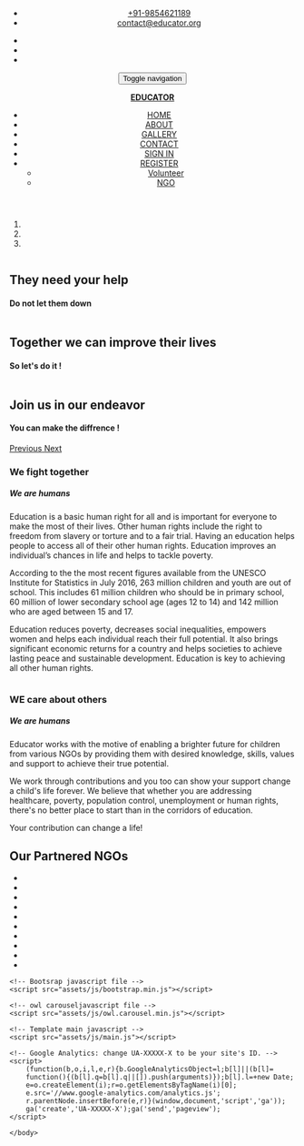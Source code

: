 <html class="no-js">
    <head>
        <title>EDUCATOR</title>
        <meta charset="utf-8">
        <meta name="description" content="">
        <meta name="viewport" content="width=device-width, initial-scale=1">
        <!-- Fonts -->
        <link href='http://fonts.googleapis.com/css?family=Open+Sans:400,300,700' rel='stylesheet' type='text/css'>
        <link href='http://fonts.googleapis.com/css?family=Dosis:400,700' rel='stylesheet' type='text/css'>
        <!-- Bootsrap -->
        <link rel="stylesheet" href="assets/css/bootstrap.min.css">
        <!-- Font awesome -->
        <link rel="stylesheet" href="assets/css/font-awesome.min.css">
        <!-- Owl carousel -->
        <link rel="stylesheet" href="assets/css/owl.carousel.css">
        <!-- Template main Css -->
        <link rel="stylesheet" href="assets/css/style.css">
        <!-- Modernizr -->
        <script src="assets/js/modernizr-2.6.2.min.js"></script>
    </head>
    <body>
    <header class="main-header">
        <nav class="navbar navbar-static-top">
            <div class="navbar-top">
              <div class="container">
                  <div class="row">
                    <div class="col-sm-6 col-xs-12">
                        <ul class="list-unstyled list-inline header-contact">
                            <li> <i class="fa fa-phone"></i> <a href="tel:">+91-9854621189 </a> </li>
                             <li> <i class="fa fa-envelope"></i> <a href="mailto:contact@sadaka.org">contact@educator.org</a> </li>
                       </ul> <!-- /.header-contact  -->
                    </div>
                    <div class="col-sm-6 col-xs-12 text-right">
                        <ul class="list-unstyled list-inline header-social">
                            <li> <a href="https://www.facebook.com"> <i class="fa fa-facebook"></i> </a> </li>
                            <li> <a href="https://www.twitter.com"> <i class="fa fa-twitter"></i>  </a> </li>
                            <li> <a href="https://www.youtube.com"> <i class="fa fa-youtube"></i>  </a> </li>
                       </ul> <!-- /.header-social  -->
                    </div>
                  </div>
              </div>
            </div>
            <div class="navbar-main">
              <div class="container">
                <div class="navbar-header">
                  <button type="button" class="navbar-toggle collapsed" data-toggle="collapse" data-target="#navbar" aria-expanded="false" aria-controls="navbar">
                    <span class="sr-only">Toggle navigation</span>
                    <span class="icon-bar"></span>
                    <span class="icon-bar"></span>
                    <span class="icon-bar"></span>
                  </button>
                  <a class="navbar-brand" href="masterhome.html"><p><b>EDUCATOR</b></p></a>
                </div>
                <div id="navbar" class="navbar-collapse collapse pull-right">
                  <ul class="nav navbar-nav">
                    <li><a class="is-active" href="masterhome.html">HOME</a></li>
                    <li><a href="masterabout.html">ABOUT</a></li>
                    <li><a href="mastergallery.html">GALLERY</a></li>
                    <li><a href="mastercontact.html">CONTACT</a></li>
                    <li><a href="login.html">SIGN IN</a></li>
                    <li class="has-child"><a href="vol.html">REGISTER</a>
                      <ul class="submenu">    
                         <li class="submenu-item"><a href="vol.html">Volunteer</a></li>
                         <li class="submenu-item"><a href="reg.html">NGO</a></li>
                      </ul>
                    </li>
                  </ul>
                </div> <!-- /#navbar -->
              </div> <!-- /.container -->
            </div> <!-- /.navbar-main -->
        </nav> 
    </header> <!-- /. main-header -->
    <!-- Carousel
    ================================================== -->
    <div id="homeCarousel" class="carousel slide carousel-home" data-ride="carousel">
          <!-- Indicators -->
          <ol class="carousel-indicators">
            <li data-target="#homeCarousel" data-slide-to="0" class="active"></li>
            <li data-target="#homeCarousel" data-slide-to="1"></li>
            <li data-target="#homeCarousel" data-slide-to="2"></li>
          </ol>
          <div class="carousel-inner" role="listbox">
            <div class="item active">
              <img src="assets/images/slider/1.jpg" alt="">
              <div class="container">
                <div class="carousel-caption">
                  <h2 class="carousel-title bounceInDown animated slow">They need your help</h2>
                  <h4 class="carousel-subtitle bounceInUp animated slow "><b>Do not let them down</b></h4> 
                </div> <!-- /.carousel-caption -->
              </div>
            </div> <!-- /.item -->
            <div class="item ">
              <img src="assets/images/slider/2.jpg" alt="">
              <div class="container">
                <div class="carousel-caption">
                  <h2 class="carousel-title bounceInDown animated slow">Together we can improve their lives</h2>
                  <h4 class="carousel-subtitle bounceInUp animated slow"><b>So let's do it !</b></h4>
                </div> <!-- /.carousel-caption -->
              </div>
            </div> <!-- /.item -->
            <div class="item ">
              <img src="assets/images/slider/3.jpg" alt="">
              <div class="container">
                <div class="carousel-caption">
                  <h2 class="carousel-title bounceInDown animated slow" >Join us in our endeavor</h2>
                  <h4 class="carousel-subtitle bounceInUp animated slow"><b>You can make the diffrence !</b></h4>
                </div> <!-- /.carousel-caption -->
              </div>
            </div> <!-- /.item -->
          </div>
          <a class="left carousel-control" href="#homeCarousel" role="button" data-slide="prev">
            <span class="fa fa-angle-left" aria-hidden="true"></span>
            <span class="sr-only">Previous</span>
          </a>
          <a class="right carousel-control" href="#homeCarousel" role="button" data-slide="next">
            <span class="fa fa-angle-right" aria-hidden="true"></span>
            <span class="sr-only">Next</span>
          </a>
    </div><!-- /.carousel -->
    <div class="section-home home-reasons">
        <div class="container">
            <div class="row">
                <div class="col-md-6">
                    <div class="reasons-col animate-onscroll fadeIn">
                        <img src="assets/images/reasons/left.jpg" alt="">
                        <div class="reasons-titles">
                            <h3 class="reasons-title">We fight together</h3>
                            <h5 class="reason-subtitle">We are humans</h5>
                        </div>
                        <div class="on-hover hidden-xs">
                                <p> Education is a basic human right for all and is important for everyone to make the most of their lives. Other human rights include the right to freedom from slavery or torture and to a fair trial. Having an education helps people to access all of their other human rights. Education improves an individual’s chances in life and helps to tackle poverty. </p>
                                <p> According to the the most recent figures available from the UNESCO Institute for Statistics in July 2016, 263 million children and youth are out of school. This includes 61 million children who should be in primary school, 60 million of lower secondary school age (ages 12 to 14) and 142 million who are aged between 15 and 17.</p>
                                <p>Education reduces poverty, decreases social inequalities, empowers women and helps each individual reach their full potential. It also brings significant economic returns for a country and helps societies to achieve lasting peace and sustainable development. Education is key to achieving all other human rights. </p>
                        </div>
                    </div>
                </div>
                <div class="col-md-6">
                    <div class="reasons-col animate-onscroll fadeIn">
                        <img src="assets/images/reasons/right.jpg" alt="">
                        <div class="reasons-titles">
                            <h3 class="reasons-title">WE care about others</h3>
                            <h5 class="reason-subtitle">We are humans</h5>
                        </div>
                        <div class="on-hover hidden-xs">
                                <p> Educator works with the motive of enabling a brighter future for children from various NGOs by providing them with desired knowledge, skills, values and support to achieve their true potential.</p>
                                <p> We work through contributions and you too can show your support change a child's life forever. We believe that whether you are addressing healthcare, poverty, population control, unemployment or human rights, there's no better place to start than in the corridors of education.</p>
                                <p> Your contribution can change a life!</p>
                        </div>
                    </div>
                </div>
            </div>
        </div>
    <div class="section-home our-sponsors animate-onscroll fadeIn">
        <div class="container">
            <h2 class="title-style-1">Our Partnered NGOs <span class="title-under"></span></h2>
            <ul class="owl-carousel list-unstyled list-sponsors">
              <li> <img src="assets/images/sponsors/bus.png" alt=""></li>
              <li> <img src="assets/images/sponsors/wikimedia.png" alt=""></li>
              <li> <img src="assets/images/sponsors/one-world.png" alt=""></li>
              <li> <img src="assets/images/sponsors/wikiversity.png" alt=""></li>
              <li> <img src="assets/images/sponsors/united-nations.png" alt=""></li>
              <li> <img src="assets/images/sponsors/bus.png" alt=""></li>
              <li> <img src="assets/images/sponsors/wikimedia.png" alt=""></li>
              <li> <img src="assets/images/sponsors/one-world.png" alt=""></li>
              <li> <img src="assets/images/sponsors/wikiversity.png" alt=""></li>
              <li> <img src="assets/images/sponsors/united-nations.png" alt=""></li>
            </ul>
        </div>
    </div> <!-- /.our-sponsors -->
    <!--  Scripts
    ================================================== -->
    <!-- jQuery -->
    <script src="//ajax.googleapis.com/ajax/libs/jquery/1.11.1/jquery.min.js"></script>
    <script>window.jQuery || document.write('<script src="assets/js/jquery-1.11.1.min.js"><\/script>')</script>

    <!-- Bootsrap javascript file -->
    <script src="assets/js/bootstrap.min.js"></script>
    
    <!-- owl carouseljavascript file -->
    <script src="assets/js/owl.carousel.min.js"></script>

    <!-- Template main javascript -->
    <script src="assets/js/main.js"></script>

    <!-- Google Analytics: change UA-XXXXX-X to be your site's ID. -->
    <script>
        (function(b,o,i,l,e,r){b.GoogleAnalyticsObject=l;b[l]||(b[l]=
        function(){(b[l].q=b[l].q||[]).push(arguments)});b[l].l=+new Date;
        e=o.createElement(i);r=o.getElementsByTagName(i)[0];
        e.src='//www.google-analytics.com/analytics.js';
        r.parentNode.insertBefore(e,r)}(window,document,'script','ga'));
        ga('create','UA-XXXXX-X');ga('send','pageview');
    </script>

    </body>
</html>
